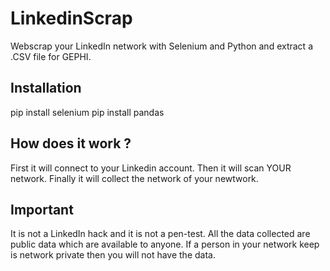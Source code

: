 # LinkedinScrap
Webscrap your LinkedIn network with Selenium and Python and extract a .CSV file for GEPHI.

## Installation
pip install selenium
pip install pandas

## How does it work ?
First it will connect to your Linkedin account.
Then it will scan YOUR network.
Finally it will collect the network of your newtwork.

## Important
It is not a LinkedIn hack and it is not a pen-test.
All the data collected are public data which are available to anyone.
If a person in your network keep is network private then you will not have the data.
